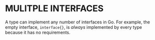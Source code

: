 # MULITPLE INTERFACES

A type can implement any number of interfaces in Go. For example, the empty interface, `interface{}`, is _always_ implemented by every type because it has no requirements.
